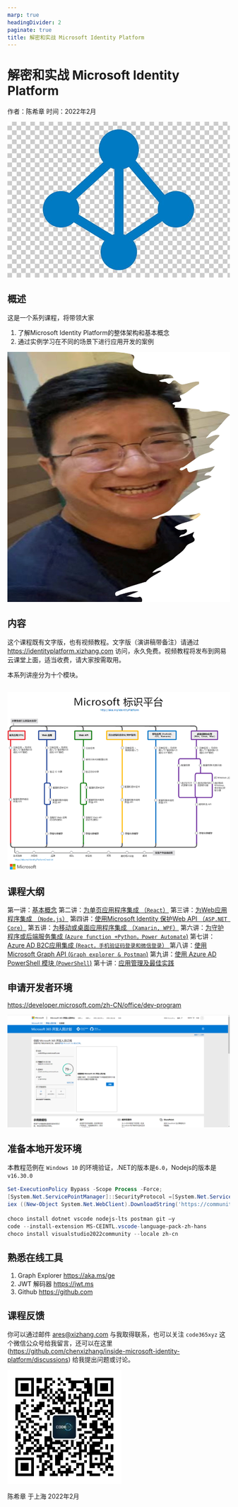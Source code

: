 ```yaml
---
marp: true
headingDivider: 2
paginate: true
title: 解密和实战 Microsoft Identity Platform
---
```



# 解密和实战 Microsoft Identity Platform

作者：陈希章
时间：2022年2月

![bg fit left:60% opacity:0.2](images/aad.png)


## 概述
<!--第一页的备注文字-->


这是一个系列课程，将带领大家

1. 了解Microsoft Identity Platform的整体架构和基本概念
1. 通过实例学习在不同的场景下进行应用开发的案例

![bg opacity:.5 left](images/chenxizhang.jpg)


## 内容
<!--第二页的备注文字-->

这个课程既有文字版，也有视频教程。文字版（演讲稿带备注）请通过 https://identityplatform.xizhang.com 访问，永久免费。视频教程将发布到网易云课堂上面，适当收费，请大家按需取用。

本系列讲座分为十个模块。

##

![bg h:95%](images/microsoftidentityplatform.png)


## 课程大纲

第一讲：[基本概念](module1-overview.md)
第二讲：[为单页应用程序集成 （`React`）](module2-spa.md)
第三讲：[为Web应用程序集成 （`Node.js`）](module3-webapp.md)
第四讲：[使用Microsoft Identity 保护Web API （`ASP.NET Core`）](module4-webapi.md)
第五讲：[为移动或桌面应用程序集成 （`Xamarin, WPF`）](module5-desktop-mobile.md)
第六讲：[为守护程序或后端服务集成 (`Azure function +Python，Power Automate`)](module6-deamon-service.md)
第七讲：[Azure AD B2C应用集成 (`React，手机验证码登录和微信登录`） ](module7-b2c.md)
第八讲：[使用 Microsoft Graph API (`Graph explorer & Postman`)](module8-msgraph.md)
第九讲：[使用 Azure AD PowerShell 模块 (`PowerShell`)](module9-powershell.md)
第十讲：[应用管理及最佳实践](module10-bestpractices.md)


## 申请开发者环境

https://developer.microsoft.com/zh-CN/office/dev-program

![](images/devprogram.png)

## 准备本地开发环境

本教程范例在 `Windows 10` 的环境验证，.NET的版本是`6.0`，Nodejs的版本是 `v16.30.0`

```powershell
Set-ExecutionPolicy Bypass -Scope Process -Force; 
[System.Net.ServicePointManager]::SecurityProtocol =[System.Net.ServicePointManager]::SecurityProtocol -bor 3072; 
iex ((New-Object System.Net.WebClient).DownloadString('https://community.chocolatey.org/install.ps1'))

choco install dotnet vscode nodejs-lts postman git –y
code --install-extension MS-CEINTL.vscode-language-pack-zh-hans
choco install visualstudio2022community --locale zh-cn

```

## 熟悉在线工具

1. Graph Explorer <https://aka.ms/ge>
1. JWT 解码器 <https://jwt.ms>
1. Github <https://github.com>

## 课程反馈

你可以通过邮件 <ares@xizhang.com> 与我取得联系，也可以关注 `code365xyz` 这个微信公众号给我留言，还可以在这里 (<https://github.com/chenxizhang/inside-microsoft-identity-platform/discussions>) 给我提出问题或讨论。

![](images/code365xyz.jpg)


陈希章 于上海
2022年2月

